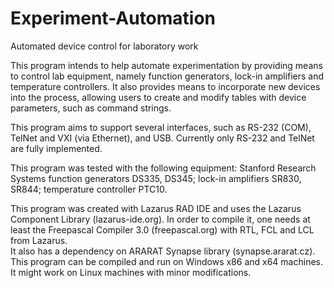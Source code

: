 # Experiment-Automation
Automated device control for laboratory work

This program intends to help automate experimentation by providing means to control lab equipment, 
namely function generators, lock-in amplifiers and temperature controllers. 
It also provides means to incorporate new devices into the process, allowing users to create and modify tables 
with device parameters, such as command strings.

This program aims to support several interfaces, such as RS-232 (COM), TelNet and VXI (via Ethernet), and USB. 
Currently only RS-232 and TelNet are fully implemented.

This program was tested with the following equipment: 
Stanford Research Systems function generators DS335, DS345; 
lock-in amplifiers SR830, SR844;
temperature controller PTC10.


This program was created with Lazarus RAD IDE and uses the Lazarus Component Library (lazarus-ide.org).
In order to compile it, one needs at least the Freepascal Compiler 3.0 (freepascal.org) with RTL, FCL and LCL from Lazarus.  
It also has a dependency on ARARAT Synapse library (synapse.ararat.cz).
This program can be compiled and run on Windows x86 and x64 machines. It might work on Linux machines with minor modifications.

